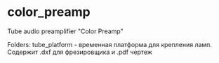 # color_preamp
Tube audio preamplifier "Color Preamp"

Folders:
   tube_platform - временная платформа для крепления ламп. Содержит .dxf для фрезировщика и .pdf чертеж
